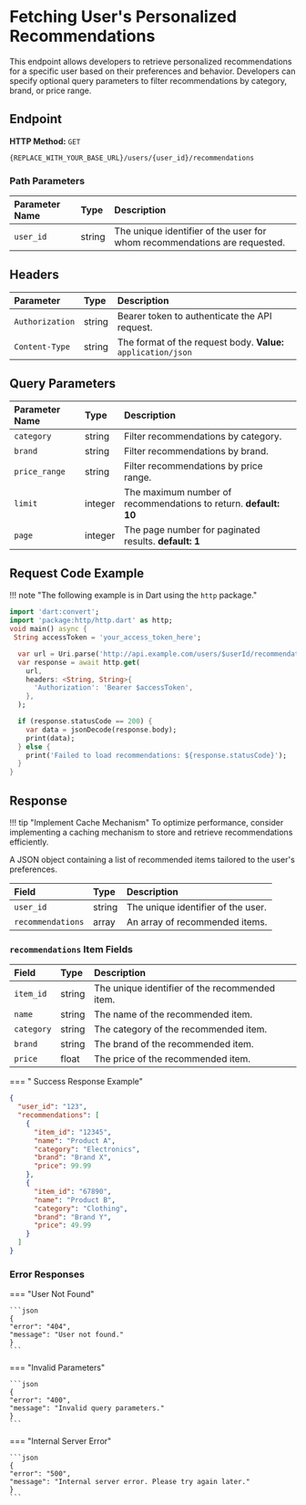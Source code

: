 # **Fetching User's Personalized Recommendations**

This endpoint allows developers to retrieve personalized recommendations for a specific user based on their preferences and behavior. Developers can specify optional query parameters to filter recommendations by category, brand, or price range.

## **Endpoint**

**HTTP Method:** `GET`

```http linenums="1" title="Personalized Recommendations Endpoint"  
{REPLACE_WITH_YOUR_BASE_URL}/users/{user_id}/recommendations
```

### **Path Parameters**

| **Parameter Name** | **Type** | **Description** |
|:--------------------------|:------|:-------------|
| `user_id` | string | The unique identifier of the user for whom recommendations are requested. |

## **Headers**

| **Parameter** | **Type** | **Description** |
|:--------------------------|:------|:-------------|
| `Authorization` | string | Bearer token to authenticate the API request. |
| `Content-Type` | string | The format of the request body. **Value:** `application/json` |

## **Query Parameters**

| Parameter Name | Type | Description |
|:--------------------------|:------|:-------------|
| `category` | string | Filter recommendations by category. |
| `brand` | string | Filter recommendations by brand. |
| `price_range` | string | Filter recommendations by price range. |
| `limit` | integer | The maximum number of recommendations to return. **default: 10** |
| `page` | integer | The page number for paginated results. **default: 1** |

## **Request Code Example**

!!! note "The following example is in Dart using the `http` package."

```dart linenums="1" title="Fetching Recommendations Example"
import 'dart:convert';
import 'package:http/http.dart' as http;
void main() async {
 String accessToken = 'your_access_token_here';

  var url = Uri.parse('http://api.example.com/users/$userId/recommendations?category=$category');
  var response = await http.get(
    url,
    headers: <String, String>{
      'Authorization': 'Bearer $accessToken',
    },
  );

  if (response.statusCode == 200) {
    var data = jsonDecode(response.body);
    print(data);
  } else {
    print('Failed to load recommendations: ${response.statusCode}');
  }
}
```

## **Response**

!!! tip "Implement Cache Mechanism"
    To optimize performance, consider implementing a caching mechanism to store and retrieve recommendations efficiently.

A JSON object containing a list of recommended items tailored to the user's preferences.

| **Field** | **Type** | **Description** |
|:--------------------------|:------|:-------------|
| `user_id` | string | The unique identifier of the user. |
| `recommendations` | array | An array of recommended items. |

### **`recommendations` Item Fields**

| **Field** | **Type** | **Description** |
|:--------------------------|:------|:-------------|
| `item_id` | string | The unique identifier of the recommended item. |
| `name` | string | The name of the recommended item. |
| `category` | string | The category of the recommended item. |
| `brand` | string | The brand of the recommended item. |
| `price` | float | The price of the recommended item. |


=== " Success Response Example"

```json linenums="1"
{
  "user_id": "123",
  "recommendations": [
    {
      "item_id": "12345",
      "name": "Product A",
      "category": "Electronics",
      "brand": "Brand X",
      "price": 99.99
    },
    {
      "item_id": "67890",
      "name": "Product B",
      "category": "Clothing",
      "brand": "Brand Y",
      "price": 49.99
    }
  ]
}
```

### **Error Responses**

=== "User Not Found"

    ```json
    {
    "error": "404",
    "message": "User not found."
    }
    ```
=== "Invalid Parameters"

    ```json
    {
    "error": "400",
    "message": "Invalid query parameters."
    }
    ```
=== "Internal Server Error"

    ```json
    {
    "error": "500",
    "message": "Internal server error. Please try again later."
    }
    ```
